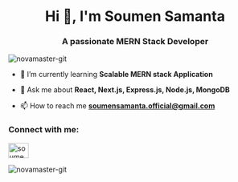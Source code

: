
<h1 align="center">Hi 👋, I'm Soumen Samanta</h1>
<h3 align="center">A passionate MERN Stack Developer</h3>

<p align="left"> <img src="https://komarev.com/ghpvc/?username=novamaster-git&label=Profile%20views&color=0e75b6&style=flat" alt="novamaster-git" /> </p>

- 🌱 I’m currently learning **Scalable MERN stack Application**

- 💬 Ask me about **React, Next.js, Express.js, Node.js, MongoDB**

- 📫 How to reach me **soumensamanta.official@gmail.com**

<h3 align="left">Connect with me:</h3>
<p align="left">
<a href="https://linkedin.com/in/soumen-samanta" target="blank"><img align="center" src="https://raw.githubusercontent.com/rahuldkjain/github-profile-readme-generator/master/src/images/icons/Social/linked-in-alt.svg" alt="soumen-samanta" height="30" width="40" /></a>
</p>

<p><img align="center" src="https://github-readme-stats.vercel.app/api/top-langs?username=novamaster-git&show_icons=true&locale=en&layout=compact" alt="novamaster-git" /></p>
